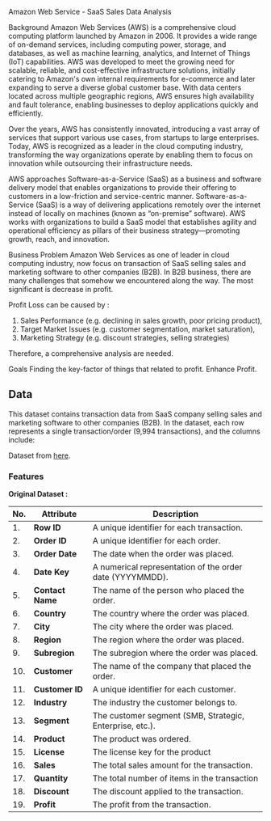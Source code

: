 Amazon Web Service - SaaS Sales Data Analysis

Background
Amazon Web Services (AWS) is a comprehensive cloud computing platform launched by Amazon in 2006. It provides a wide range of on-demand services, including computing power, storage, and databases, as well as machine learning, analytics, and Internet of Things (IoT) capabilities. AWS was developed to meet the growing need for scalable, reliable, and cost-effective infrastructure solutions, initially catering to Amazon's own internal requirements for e-commerce and later expanding to serve a diverse global customer base. With data centers located across multiple geographic regions, AWS ensures high availability and fault tolerance, enabling businesses to deploy applications quickly and efficiently.

Over the years, AWS has consistently innovated, introducing a vast array of services that support various use cases, from startups to large enterprises. Today, AWS is recognized as a leader in the cloud computing industry, transforming the way organizations operate by enabling them to focus on innovation while outsourcing their infrastructure needs.

AWS approaches Software-as-a-Service (SaaS) as a business and software delivery model that enables organizations to provide their offering to customers in a low-friction and service-centric manner. Software-as-a-Service (SaaS) is a way of delivering applications remotely over the internet instead of locally on machines (known as “on-premise” software). AWS works with organizations to build a SaaS model that establishes agility and operational efficiency as pillars of their business strategy—promoting growth, reach, and innovation.

Business Problem
Amazon Web Services as one of leader in cloud computing industry, now focus on transaction of SaaS selling sales and marketing software to other companies (B2B). In B2B business, there are many challenges that somehow we encountered along the way. The most significant is decrease in profit.

Profit Loss can be caused by :
1. Sales Performance (e.g. declining in sales growth, poor pricing product),
2. Target Market Issues (e.g. customer segmentation, market saturation),
3. Marketing Strategy (e.g. discount strategies, selling strategies)

Therefore, a comprehensive analysis are needed.

Goals
Finding the key-factor of things that related to profit.
Enhance Profit.

## **Data**
This dataset contains transaction data from SaaS company selling sales and marketing software to other companies (B2B). In the dataset, each row represents a single transaction/order (9,994 transactions), and the columns include: 

Dataset from [here](https://www.kaggle.com/datasets/nnthanh101/aws-saas-sales/data). 

### **Features**
**Original Dataset :**


| No. | **Attribute**    | **Description**                                          |
|-----| ---------------- | -------------------------------------------------------- |
| 1.  | **Row ID**       | A unique identifier for each transaction.                |
| 2.  | **Order ID**     | A unique identifier for each order.                      |
| 3.  | **Order Date**   | The date when the order was placed.                      |
| 4.  | **Date Key**     | A numerical representation of the order date (YYYYMMDD). |
| 5.  | **Contact Name** | The name of the person who placed the order.             |
| 6.  | **Country**      | The country where the order was placed.                  |
| 7.  | **City**         | The city where the order was placed.                     |
| 8.  | **Region**       | The region where the order was placed.                   |
| 9.  | **Subregion**    | The subregion where the order was placed.                |
| 10.  | **Customer**     | The name of the company that placed the order.           |
| 11.  | **Customer ID**  | A unique identifier for each customer.                   |
| 12.  | **Industry**     | The industry the customer belongs to.                    |
| 13.  | **Segment**      | The customer segment (SMB, Strategic, Enterprise, etc.). |
| 14.  | **Product**      | The product was ordered.                                 |
| 15.  | **License**      | The license key for the product                          |
| 16.  | **Sales**        | The total sales amount for the transaction.              |
| 17.  | **Quantity**     | The total number of items in the transaction             |
| 18.  | **Discount**     | The discount applied to the transaction.                 |
| 19.  | **Profit**       | The profit from the transaction.                         |
